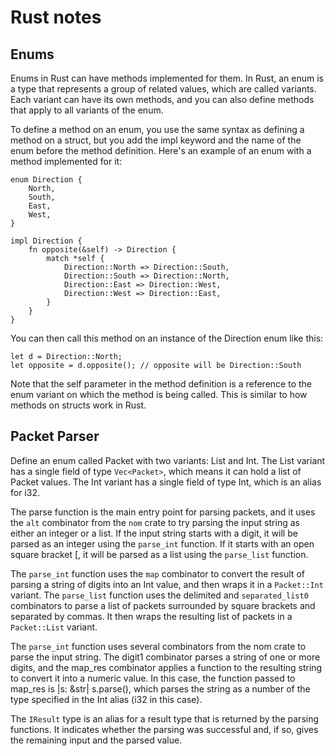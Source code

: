 # Rust notes

## Enums

Enums in Rust can have methods implemented for them. In Rust, an enum is a type that represents a group of related values, which are called variants. Each variant can have its own methods, and you can also define methods that apply to all variants of the enum.

To define a method on an enum, you use the same syntax as defining a method on a struct, but you add the impl keyword and the name of the enum before the method definition. Here's an example of an enum with a method implemented for it:

```
enum Direction {
    North,
    South,
    East,
    West,
}

impl Direction {
    fn opposite(&self) -> Direction {
        match *self {
            Direction::North => Direction::South,
            Direction::South => Direction::North,
            Direction::East => Direction::West,
            Direction::West => Direction::East,
        }
    }
}
```

You can then call this method on an instance of the Direction enum like this:

```
let d = Direction::North;
let opposite = d.opposite(); // opposite will be Direction::South
```

Note that the self parameter in the method definition is a reference to the enum variant on which the method is being called. This is similar to how methods on structs work in Rust.

## Packet Parser

Define an enum called Packet with two variants: List and Int. The List variant has a single field of type `Vec<Packet>`, which means it can hold a list of Packet values. The Int variant has a single field of type Int, which is an alias for i32.

The parse function is the main entry point for parsing packets, and it uses the `alt` combinator from the `nom` crate to try parsing the input string as either an integer or a list. If the input string starts with a digit, it will be parsed as an integer using the `parse_int` function. If it starts with an open square bracket [, it will be parsed as a list using the `parse_list` function.

The `parse_int` function uses the `map` combinator to convert the result of parsing a string of digits into an Int value, and then wraps it in a `Packet::Int` variant. The `parse_list` function uses the delimited and `separated_list0` combinators to parse a list of packets surrounded by square brackets and separated by commas. It then wraps the resulting list of packets in a `Packet::List` variant.

The `parse_int` function uses several combinators from the nom crate to parse the input string. The digit1 combinator parses a string of one or more digits, and the map_res combinator applies a function to the resulting string to convert it into a numeric value. In this case, the function passed to map_res is |s: &str| s.parse(), which parses the string as a number of the type specified in the Int alias (i32 in this case).

The `IResult` type is an alias for a result type that is returned by the parsing functions. It indicates whether the parsing was successful and, if so, gives the remaining input and the parsed value.

